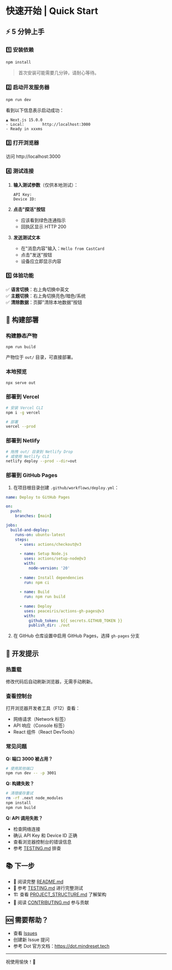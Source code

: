 # 快速开始 | Quick Start

## ⚡ 5 分钟上手

### 1️⃣ 安装依赖

```bash
npm install
```

> 首次安装可能需要几分钟，请耐心等待。

### 2️⃣ 启动开发服务器

```bash
npm run dev
```

看到以下信息表示启动成功：
```
▲ Next.js 15.0.0
- Local:        http://localhost:3000
- Ready in xxxms
```

### 3️⃣ 打开浏览器

访问 http://localhost:3000

### 4️⃣ 测试连接

1. **输入测试参数**（仅供本地测试）：
   ```
   API Key: 
   Device ID: 
   ```

2. **点击"探活"按钮**
   - 应该看到绿色连通指示
   - 回执区显示 HTTP 200

3. **发送测试文本**
   - 在"消息内容"输入：`Hello from CastCard`
   - 点击"发送"按钮
   - 设备应立即显示内容

### 5️⃣ 体验功能

✅ **语言切换**：右上角切换中英文  
✅ **主题切换**：右上角切换亮色/暗色/系统  
✅ **清除数据**：页脚"清除本地数据"按钮  

## 🚀 构建部署

### 构建静态产物

```bash
npm run build
```

产物位于 `out/` 目录，可直接部署。

### 本地预览

```bash
npx serve out
```

### 部署到 Vercel

```bash
# 安装 Vercel CLI
npm i -g vercel

# 部署
vercel --prod
```

### 部署到 Netlify

```bash
# 拖拽 out/ 目录到 Netlify Drop
# 或使用 Netlify CLI
netlify deploy --prod --dir=out
```

### 部署到 GitHub Pages

1. 在项目根目录创建 `.github/workflows/deploy.yml`：

```yaml
name: Deploy to GitHub Pages

on:
  push:
    branches: [main]

jobs:
  build-and-deploy:
    runs-on: ubuntu-latest
    steps:
      - uses: actions/checkout@v3
      
      - name: Setup Node.js
        uses: actions/setup-node@v3
        with:
          node-version: '20'
          
      - name: Install dependencies
        run: npm ci
        
      - name: Build
        run: npm run build
        
      - name: Deploy
        uses: peaceiris/actions-gh-pages@v3
        with:
          github_token: ${{ secrets.GITHUB_TOKEN }}
          publish_dir: ./out
```

2. 在 GitHub 仓库设置中启用 GitHub Pages，选择 `gh-pages` 分支

## 📝 开发提示

### 热重载

修改代码后自动刷新浏览器，无需手动刷新。

### 查看控制台

打开浏览器开发者工具（F12）查看：
- 网络请求（Network 标签）
- API 响应（Console 标签）
- React 组件（React DevTools）

### 常见问题

**Q: 端口 3000 被占用？**
```bash
# 使用其他端口
npm run dev -- -p 3001
```

**Q: 构建失败？**
```bash
# 清理缓存重试
rm -rf .next node_modules
npm install
npm run build
```

**Q: API 调用失败？**
- 检查网络连接
- 确认 API Key 和 Device ID 正确
- 查看浏览器控制台的错误信息
- 参考 [TESTING.md](TESTING.md) 排查

## 📚 下一步

- 📖 阅读完整 [README.md](README.md)
- 🧪 参考 [TESTING.md](TESTING.md) 进行完整测试
- 🏗️ 查看 [PROJECT_STRUCTURE.md](PROJECT_STRUCTURE.md) 了解架构
- 🤝 阅读 [CONTRIBUTING.md](CONTRIBUTING.md) 参与贡献

## 🆘 需要帮助？

- 查看 [Issues](https://github.com/kaminono/CastCard/issues)
- 创建新 Issue 提问
- 参考 Dot 官方文档：https://dot.mindreset.tech

---

祝使用愉快！🎉

